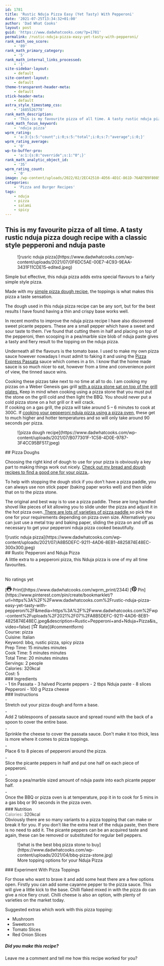 ```yaml
---
id: 1781
title: 'Rustic Nduja Pizza Easy (Yet Tasty) With Pepperoni'
date: '2021-07-25T13:34:32+01:00'
author: 'Dad What Cooks'
layout: post
guid: 'https://www.dadwhatcooks.com/?p=1781'
permalink: /rustic-nduja-pizza-easy-yet-tasty-with-pepperoni/
rank_math_seo_score:
    - '89'
rank_math_primary_category:
    - '5'
rank_math_internal_links_processed:
    - '1'
site-sidebar-layout:
    - default
site-content-layout:
    - default
theme-transparent-header-meta:
    - default
stick-header-meta:
    - default
astra_style_timestamp_css:
    - '1685526778'
rank_math_description:
    - 'This is my favourite pizza of all time. A tasty rustic nduja pizza recipe in a classic style pepperoni and picante pepper topping with an nduja sausage paste'
rank_math_focus_keyword:
    - 'nduja pizza'
wprm_rating:
    - 'a:3:{s:5:"count";i:0;s:5:"total";i:0;s:7:"average";i:0;}'
wprm_rating_average:
    - '0'
wp-to-buffer-pro:
    - 'a:1:{s:8:"override";s:1:"0";}'
rank_math_analytic_object_id:
    - '35'
wprm_rating_count:
    - '0'
image: /wp-content/uploads/2022/02/2EC42510-4D56-4D1C-861D-76AB7B9F8085.jpeg
categories:
    - 'Pizza and Burger Recipes'
tags:
    - nduja
    - pizza
    - salami
    - spicy
---
```


## This is my favourite pizza of all time. A tasty rustic nduja pizza dough recipe with a classic style pepperoni and nduja paste

<div class="wp-block-columns is-layout-flex wp-container-135"><div class="wp-block-column is-layout-flow"><figure class="wp-block-image size-full">![rusric nduja pizza](https://www.dadwhatcooks.com/wp-content/uploads/2021/07/0F6DC5AE-00E7-4C93-9EAA-3431F11CDE15-edited.jpeg)</figure></div><div class="wp-block-column is-layout-flow">Simple but effective, this nduja pizza adds extra special flavours to a fairly simple style pizza.

Made with my [simple pizza dough recipe](https://www.dadwhatcooks.com/simple-pizza-dough/), the toppings is what makes this pizza a taste sensation.

The dough used in this nduja pizza recipe can be any sort, but for the best results I have found having a thin and crispy base works well.

In recent months to improve the nduja pizza recipe I have also discovered sweet picante peppers. These are a small pepper which have a sweet and sour taste to them. I’ve found that cutting them in half and placing on top of the pepperoni, then scooping in a pea/marble size blob of nduja paste gives a tasty and fiery result to the topping on the nduja pizza.

   
Underneath all the flavours is the tomato base. I used to make my own pizza sauce however nowadays I must admit to faking it and using the [Pizza Express Passata](https://amzn.to/3eRpLQc) sauce which comes in a tin. I know that the home made sauce is so much nicer to eat, however from a time and convenience point of view, the tinned sauce wins.

Cooking these pizzas take next to no time at all to do. I am cooking my pizzas on a Weber Genesis gas grill [with a pizza stone sat on top of the grill plates.](https://www.dadwhatcooks.com/best-bbq-pizza-stone/) Keep in mind when cooking using a pizza stone that you must put the stone on the grill cold and then light the BBQ. You should never put a cold pizza stone on a hot grill or it will crack.   
If cooking on a gas grill, the pizza will take around 5 – 6 minutes to cook at 300C. If [cooking your pepperoni nduja pizza using a pizza oven](https://amzn.to/2WiBZet), these get to much higher and hotter temperatures and so will only take around 90 seconds per pizza.

</div></div><div class="wp-block-columns product-box is-layout-flex wp-container-138"><div class="wp-block-column is-vertically-aligned-center is-layout-flow" style="flex-basis:33.33%"><figure class="wp-block-image size-full">![pizza dough recipe](https://www.dadwhatcooks.com/wp-content/uploads/2021/07/B077301F-1C58-4D0E-9787-3F4CC95BF517.jpeg)</figure></div><div class="wp-block-column is-layout-flow" style="flex-basis:66.67%">## Pizza Doughs

Choosing the right kind of dough to use for your pizza is obviously a key part to making things work out nicely. [Check out my bread and dough recipes to find a good one for your pizza.](https://www.dadwhatcooks.com/category/bread-and-dough-recipes/).

To help with stopping the dough stick if you don’t have a pizza paddle, you can always use non stick paper (baking paper works well) and then slide that on to the pizza stone.

The original and best way is to use a pizza paddle. These are long handled shovel like pieces of kit allowing you to slide under the pizza and adjust it in the hot pizza oven.[ There are lots of varieties of pizza paddle ](https://amzn.to/3hYQOuZ)so pick the one for your requirements depending on pizza oven size. Alternatively you can just use a metal tray and baking paper, sliding the pizza on and off as necessary to get your pepperoni nduja pizza cooked beautifully.

</div></div><div class="wprm-recipe-container" data-recipe-id="2344" data-servings="2" id="wprm-recipe-container-2344"><div class="wprm-recipe wprm-recipe-template-dwc"><div class="wprm-recipe-image wprm-block-image-rounded">![rustic nduja pizza](https://www.dadwhatcooks.com/wp-content/uploads/2021/07/A8B5DEFC-9211-4AD6-8EB1-4825874E48EC-300x300.jpeg)</div><div class="wprm-recipe-template-dwc-container"><div class="wprm-recipe-template-dwc-header">## Rustic Pepperoni and Nduja Pizza

<div class="wprm-spacer" style="height: 5px"></div><div class="wprm-recipe-summary wprm-block-text-normal"><span style="display: block;">A little extra to a pepperoni pizza, this Nduja pizza is one of my all time favourites.</span></div><div class="wprm-spacer" style="height: 15px"></div> <style>#wprm-recipe-user-rating-11 .wprm-rating-star.wprm-rating-star-full svg * { fill: #ffffff; }#wprm-recipe-user-rating-11 .wprm-rating-star.wprm-rating-star-33 svg * { fill: url(#wprm-recipe-user-rating-11-33); }#wprm-recipe-user-rating-11 .wprm-rating-star.wprm-rating-star-50 svg * { fill: url(#wprm-recipe-user-rating-11-50); }#wprm-recipe-user-rating-11 .wprm-rating-star.wprm-rating-star-66 svg * { fill: url(#wprm-recipe-user-rating-11-66); }linearGradient#wprm-recipe-user-rating-11-33 stop { stop-color: #ffffff; }linearGradient#wprm-recipe-user-rating-11-50 stop { stop-color: #ffffff; }linearGradient#wprm-recipe-user-rating-11-66 stop { stop-color: #ffffff; }</style><svg height="0" style="display:block;width:0px;height:0px" width="0" xmlns="http://www.w3.org/2000/svg"><defs><lineargradient id="wprm-recipe-user-rating-11-33"><stop offset="0%" stop-opacity="1"></stop><stop offset="33%" stop-opacity="1"></stop><stop offset="33%" stop-opacity="0"></stop><stop offset="100%" stop-opacity="0"></stop></lineargradient></defs><defs><lineargradient id="wprm-recipe-user-rating-11-50"><stop offset="0%" stop-opacity="1"></stop><stop offset="50%" stop-opacity="1"></stop><stop offset="50%" stop-opacity="0"></stop><stop offset="100%" stop-opacity="0"></stop></lineargradient></defs><defs><lineargradient id="wprm-recipe-user-rating-11-66"><stop offset="0%" stop-opacity="1"></stop><stop offset="66%" stop-opacity="1"></stop><stop offset="66%" stop-opacity="0"></stop><stop offset="100%" stop-opacity="0"></stop></lineargradient></defs></svg><div class="wprm-recipe-rating wprm-user-rating wprm-recipe-rating-separate wprm-user-rating-not-voted wprm-user-rating-allowed" data-average="0" data-count="0" data-decimals="2" data-recipe="2344" data-total="0" data-user="0" id="wprm-recipe-user-rating-11"><span aria-label="Rate this recipe 1 out of 5 stars" class="wprm-rating-star wprm-rating-star-1 wprm-rating-star-empty" data-color="#ffffff" data-rating="1" onblur="window.WPRecipeMaker.userRating.leave(this)" onclick="window.WPRecipeMaker.userRating.click(this, event)" onfocus="window.WPRecipeMaker.userRating.enter(this)" onkeypress="window.WPRecipeMaker.userRating.click(this, event)" onmouseenter="window.WPRecipeMaker.userRating.enter(this)" onmouseleave="window.WPRecipeMaker.userRating.leave(this)" role="button" style="font-size: 1em;" tabindex="0"><svg height="16px" viewbox="0 0 24 24" width="16px" x="0px" xmlns="http://www.w3.org/2000/svg" xmlns:xlink="http://www.w3.org/1999/xlink" y="0px"><g transform="translate(0, 0)"><polygon fill="none" points="12,2.6 15,9 21.4,9 16.7,13.9 18.6,21.4 12,17.6 5.4,21.4 7.3,13.9 2.6,9 9,9 " stroke="#ffffff" stroke-linecap="square" stroke-linejoin="miter" stroke-miterlimit="10" stroke-width="2"></polygon></g></svg></span><span aria-label="Rate this recipe 2 out of 5 stars" class="wprm-rating-star wprm-rating-star-2 wprm-rating-star-empty" data-color="#ffffff" data-rating="2" onblur="window.WPRecipeMaker.userRating.leave(this)" onclick="window.WPRecipeMaker.userRating.click(this, event)" onfocus="window.WPRecipeMaker.userRating.enter(this)" onkeypress="window.WPRecipeMaker.userRating.click(this, event)" onmouseenter="window.WPRecipeMaker.userRating.enter(this)" onmouseleave="window.WPRecipeMaker.userRating.leave(this)" role="button" style="font-size: 1em;" tabindex="0"><svg height="16px" viewbox="0 0 24 24" width="16px" x="0px" xmlns="http://www.w3.org/2000/svg" xmlns:xlink="http://www.w3.org/1999/xlink" y="0px"><g transform="translate(0, 0)"><polygon fill="none" points="12,2.6 15,9 21.4,9 16.7,13.9 18.6,21.4 12,17.6 5.4,21.4 7.3,13.9 2.6,9 9,9 " stroke="#ffffff" stroke-linecap="square" stroke-linejoin="miter" stroke-miterlimit="10" stroke-width="2"></polygon></g></svg></span><span aria-label="Rate this recipe 3 out of 5 stars" class="wprm-rating-star wprm-rating-star-3 wprm-rating-star-empty" data-color="#ffffff" data-rating="3" onblur="window.WPRecipeMaker.userRating.leave(this)" onclick="window.WPRecipeMaker.userRating.click(this, event)" onfocus="window.WPRecipeMaker.userRating.enter(this)" onkeypress="window.WPRecipeMaker.userRating.click(this, event)" onmouseenter="window.WPRecipeMaker.userRating.enter(this)" onmouseleave="window.WPRecipeMaker.userRating.leave(this)" role="button" style="font-size: 1em;" tabindex="0"><svg height="16px" viewbox="0 0 24 24" width="16px" x="0px" xmlns="http://www.w3.org/2000/svg" xmlns:xlink="http://www.w3.org/1999/xlink" y="0px"><g transform="translate(0, 0)"><polygon fill="none" points="12,2.6 15,9 21.4,9 16.7,13.9 18.6,21.4 12,17.6 5.4,21.4 7.3,13.9 2.6,9 9,9 " stroke="#ffffff" stroke-linecap="square" stroke-linejoin="miter" stroke-miterlimit="10" stroke-width="2"></polygon></g></svg></span><span aria-label="Rate this recipe 4 out of 5 stars" class="wprm-rating-star wprm-rating-star-4 wprm-rating-star-empty" data-color="#ffffff" data-rating="4" onblur="window.WPRecipeMaker.userRating.leave(this)" onclick="window.WPRecipeMaker.userRating.click(this, event)" onfocus="window.WPRecipeMaker.userRating.enter(this)" onkeypress="window.WPRecipeMaker.userRating.click(this, event)" onmouseenter="window.WPRecipeMaker.userRating.enter(this)" onmouseleave="window.WPRecipeMaker.userRating.leave(this)" role="button" style="font-size: 1em;" tabindex="0"><svg height="16px" viewbox="0 0 24 24" width="16px" x="0px" xmlns="http://www.w3.org/2000/svg" xmlns:xlink="http://www.w3.org/1999/xlink" y="0px"><g transform="translate(0, 0)"><polygon fill="none" points="12,2.6 15,9 21.4,9 16.7,13.9 18.6,21.4 12,17.6 5.4,21.4 7.3,13.9 2.6,9 9,9 " stroke="#ffffff" stroke-linecap="square" stroke-linejoin="miter" stroke-miterlimit="10" stroke-width="2"></polygon></g></svg></span><span aria-label="Rate this recipe 5 out of 5 stars" class="wprm-rating-star wprm-rating-star-5 wprm-rating-star-empty" data-color="#ffffff" data-rating="5" onblur="window.WPRecipeMaker.userRating.leave(this)" onclick="window.WPRecipeMaker.userRating.click(this, event)" onfocus="window.WPRecipeMaker.userRating.enter(this)" onkeypress="window.WPRecipeMaker.userRating.click(this, event)" onmouseenter="window.WPRecipeMaker.userRating.enter(this)" onmouseleave="window.WPRecipeMaker.userRating.leave(this)" role="button" style="font-size: 1em;" tabindex="0"><svg height="16px" viewbox="0 0 24 24" width="16px" x="0px" xmlns="http://www.w3.org/2000/svg" xmlns:xlink="http://www.w3.org/1999/xlink" y="0px"><g transform="translate(0, 0)"><polygon fill="none" points="12,2.6 15,9 21.4,9 16.7,13.9 18.6,21.4 12,17.6 5.4,21.4 7.3,13.9 2.6,9 9,9 " stroke="#ffffff" stroke-linecap="square" stroke-linejoin="miter" stroke-miterlimit="10" stroke-width="2"></polygon></g></svg></span><div class="wprm-recipe-rating-details wprm-block-text-normal">No ratings yet</div></div><div class="wprm-spacer" style="height: 15px"></div> [<span class="wprm-recipe-icon wprm-recipe-print-icon"><svg height="16px" viewbox="0 0 24 24" width="16px" x="0px" xmlns="http://www.w3.org/2000/svg" xmlns:xlink="http://www.w3.org/1999/xlink" y="0px"><g><path d="M19,5.09V1c0-0.552-0.448-1-1-1H6C5.448,0,5,0.448,5,1v4.09C2.167,5.569,0,8.033,0,11v7c0,0.552,0.448,1,1,1h4v4c0,0.552,0.448,1,1,1h12c0.552,0,1-0.448,1-1v-4h4c0.552,0,1-0.448,1-1v-7C24,8.033,21.833,5.569,19,5.09z M7,2h10v3H7V2z M17,22H7v-9h10V22z M18,10c-0.552,0-1-0.448-1-1c0-0.552,0.448-1,1-1s1,0.448,1,1C19,9.552,18.552,10,18,10z" fill="#333333"></path></g></svg></span> Print](https://www.dadwhatcooks.com/wprm_print/2344) [<span class="wprm-recipe-icon wprm-recipe-pin-icon"><svg height="16" viewbox="0 0 24 24" width="16" xmlns="http://www.w3.org/2000/svg"><g class="nc-icon-wrapper" fill="#333333"><path d="M12,0C5.4,0,0,5.4,0,12c0,5.1,3.2,9.4,7.6,11.2c-0.1-0.9-0.2-2.4,0-3.4c0.2-0.9,1.4-6,1.4-6S8.7,13,8.7,12 c0-1.7,1-2.9,2.2-2.9c1,0,1.5,0.8,1.5,1.7c0,1-0.7,2.6-1,4c-0.3,1.2,0.6,2.2,1.8,2.2c2.1,0,3.8-2.2,3.8-5.5c0-2.9-2.1-4.9-5-4.9 c-3.4,0-5.4,2.6-5.4,5.2c0,1,0.4,2.1,0.9,2.7c0.1,0.1,0.1,0.2,0.1,0.3c-0.1,0.4-0.3,1.2-0.3,1.4c-0.1,0.2-0.2,0.3-0.4,0.2 c-1.5-0.7-2.4-2.9-2.4-4.6c0-3.8,2.8-7.3,7.9-7.3c4.2,0,7.4,3,7.4,6.9c0,4.1-2.6,7.5-6.2,7.5c-1.2,0-2.4-0.6-2.8-1.4 c0,0-0.6,2.3-0.7,2.9c-0.3,1-1,2.3-1.5,3.1C9.6,23.8,10.8,24,12,24c6.6,0,12-5.4,12-12C24,5.4,18.6,0,12,0z" fill="#333333"></path></g></svg></span> Pin](https://www.pinterest.com/pin/create/bookmarklet/?url=https%3A%2F%2Fwww.dadwhatcooks.com%2Frustic-nduja-pizza-easy-yet-tasty-with-pepperoni%2F&media=https%3A%2F%2Fwww.dadwhatcooks.com%2Fwp-content%2Fuploads%2F2021%2F07%2FA8B5DEFC-9211-4AD6-8EB1-4825874E48EC.jpeg&description=Rustic+Pepperoni+and+Nduja+Pizza&is_video=false) [<span class="wprm-recipe-icon wprm-recipe-jump-to-comments-icon"><svg height="16px" viewbox="0 0 24 24" width="16px" x="0px" xmlns="http://www.w3.org/2000/svg" xmlns:xlink="http://www.w3.org/1999/xlink" y="0px"><g transform="translate(0, 0)"><polygon fill="none" points="12,2.6 15,9 21.4,9 16.7,13.9 18.6,21.4 12,17.6 5.4,21.4 7.3,13.9 2.6,9 9,9 " stroke="#333333" stroke-linecap="square" stroke-linejoin="miter" stroke-miterlimit="10" stroke-width="2"></polygon></g></svg></span> Rate](#commentform)<div class="wprm-spacer"></div><div class="wprm-recipe-meta-container wprm-recipe-tags-container wprm-recipe-details-container wprm-recipe-details-container-inline wprm-block-text-normal" style=""><div class="wprm-recipe-block-container wprm-recipe-block-container-inline wprm-block-text-normal wprm-recipe-tag-container wprm-recipe-course-container" style=""><span class="wprm-recipe-details-label wprm-block-text-faded wprm-recipe-tag-label wprm-recipe-course-label">Course: </span><span class="wprm-recipe-course wprm-block-text-normal">pizza</span></div><div class="wprm-recipe-block-container wprm-recipe-block-container-inline wprm-block-text-normal wprm-recipe-tag-container wprm-recipe-cuisine-container" style=""><span class="wprm-recipe-details-label wprm-block-text-faded wprm-recipe-tag-label wprm-recipe-cuisine-label">Cuisine: </span><span class="wprm-recipe-cuisine wprm-block-text-normal">Italian</span></div><div class="wprm-recipe-block-container wprm-recipe-block-container-inline wprm-block-text-normal wprm-recipe-tag-container wprm-recipe-keyword-container" style=""><span class="wprm-recipe-details-label wprm-block-text-faded wprm-recipe-tag-label wprm-recipe-keyword-label">Keyword: </span><span class="wprm-recipe-keyword wprm-block-text-normal">bbq, rustic pizza, spicy pizza</span></div></div><div class="wprm-recipe-meta-container wprm-recipe-times-container wprm-recipe-details-container wprm-recipe-details-container-inline wprm-block-text-normal" style=""><div class="wprm-recipe-block-container wprm-recipe-block-container-inline wprm-block-text-normal wprm-recipe-time-container wprm-recipe-prep-time-container" style=""><span class="wprm-recipe-details-label wprm-block-text-faded wprm-recipe-time-label wprm-recipe-prep-time-label">Prep Time: </span><span class="wprm-recipe-time wprm-block-text-normal"><span class="wprm-recipe-details wprm-recipe-details-minutes wprm-recipe-prep_time wprm-recipe-prep_time-minutes">15<span class="sr-only screen-reader-text wprm-screen-reader-text"> minutes</span></span> <span aria-hidden="true" class="wprm-recipe-details-unit wprm-recipe-details-minutes wprm-recipe-prep_time-unit wprm-recipe-prep_timeunit-minutes">minutes</span></span></div><div class="wprm-recipe-block-container wprm-recipe-block-container-inline wprm-block-text-normal wprm-recipe-time-container wprm-recipe-cook-time-container" style=""><span class="wprm-recipe-details-label wprm-block-text-faded wprm-recipe-time-label wprm-recipe-cook-time-label">Cook Time: </span><span class="wprm-recipe-time wprm-block-text-normal"><span class="wprm-recipe-details wprm-recipe-details-minutes wprm-recipe-cook_time wprm-recipe-cook_time-minutes">5<span class="sr-only screen-reader-text wprm-screen-reader-text"> minutes</span></span> <span aria-hidden="true" class="wprm-recipe-details-unit wprm-recipe-details-minutes wprm-recipe-cook_time-unit wprm-recipe-cook_timeunit-minutes">minutes</span></span></div><div class="wprm-recipe-block-container wprm-recipe-block-container-inline wprm-block-text-normal wprm-recipe-time-container wprm-recipe-total-time-container" style=""><span class="wprm-recipe-details-label wprm-block-text-faded wprm-recipe-time-label wprm-recipe-total-time-label">Total Time: </span><span class="wprm-recipe-time wprm-block-text-normal"><span class="wprm-recipe-details wprm-recipe-details-minutes wprm-recipe-total_time wprm-recipe-total_time-minutes">20<span class="sr-only screen-reader-text wprm-screen-reader-text"> minutes</span></span> <span aria-hidden="true" class="wprm-recipe-details-unit wprm-recipe-details-minutes wprm-recipe-total_time-unit wprm-recipe-total_timeunit-minutes">minutes</span></span></div></div><div class="wprm-recipe-block-container wprm-recipe-block-container-inline wprm-block-text-normal wprm-recipe-servings-container" style=""><span class="wprm-recipe-details-label wprm-block-text-faded wprm-recipe-servings-label">Servings: </span><span class="wprm-recipe-servings-with-unit"><span aria-label="Adjust recipe servings" class="wprm-recipe-servings wprm-recipe-details wprm-recipe-servings-2344 wprm-recipe-servings-adjustable-tooltip wprm-block-text-normal" data-initial-servings="" data-recipe="2344">2</span> <span class="wprm-recipe-servings-unit wprm-recipe-details-unit wprm-block-text-normal">people</span></span></div><div class="wprm-recipe-block-container wprm-recipe-block-container-inline wprm-block-text-normal wprm-recipe-nutrition-container wprm-recipe-calories-container" style=""><span class="wprm-recipe-details-label wprm-block-text-faded wprm-recipe-nutrition-label wprm-recipe-calories-label">Calories: </span><span class="wprm-recipe-nutrition-with-unit"><span class="wprm-recipe-details wprm-recipe-nutrition wprm-recipe-calories wprm-block-text-normal">320</span><span class="wprm-recipe-details-unit wprm-recipe-nutrition-unit wprm-recipe-calories-unit wprm-block-text-normal">kcal</span></span></div><div class="wprm-recipe-block-container wprm-recipe-block-container-inline wprm-block-text-normal wprm-recipe-cost-container" style=""><span class="wprm-recipe-details-label wprm-block-text-faded wprm-recipe-cost-label">Cost: </span><span class="wprm-recipe-details wprm-recipe-cost wprm-block-text-normal">5</span></div> </div><div class="wprm-recipe-ingredients-container wprm-recipe-ingredients-no-images wprm-recipe-2344-ingredients-container wprm-block-text-normal wprm-ingredient-style-regular wprm-recipe-images-before" data-recipe="2344" data-servings="2">### Ingredients

<div class="wprm-recipe-ingredient-group">- <span class="wprm-recipe-ingredient-amount">1</span> <span class="wprm-recipe-ingredient-unit">tin</span> <span class="wprm-recipe-ingredient-name">Passata</span>
- <span class="wprm-recipe-ingredient-amount">3</span> <span class="wprm-recipe-ingredient-unit">halved</span> <span class="wprm-recipe-ingredient-name">Picante peppers</span>
- <span class="wprm-recipe-ingredient-amount">2</span> <span class="wprm-recipe-ingredient-unit">tbps</span> <span class="wprm-recipe-ingredient-name">Nduja paste</span>
- <span class="wprm-recipe-ingredient-amount">8</span> <span class="wprm-recipe-ingredient-unit">slices</span> <span class="wprm-recipe-ingredient-name">Pepperoni</span>
- <span class="wprm-recipe-ingredient-amount">100</span> <span class="wprm-recipe-ingredient-unit">g</span> <span class="wprm-recipe-ingredient-name">Pizza cheese</span>

</div></div><div class="wprm-recipe-instructions-container wprm-recipe-2344-instructions-container wprm-block-text-normal" data-recipe="2344">### Instructions

<div class="wprm-recipe-instruction-group">- <div class="wprm-recipe-instruction-text" style="margin-bottom: 5px"><span style="display: block;">Stretch out your pizza dough and form a base.</span></div>
- <div class="wprm-recipe-instruction-text" style="margin-bottom: 5px"><span style="display: block;">Add 2 tablespoons of passata sauce and spread round with the back of a spoon to cover the entire base.</span></div>
- <div class="wprm-recipe-instruction-text" style="margin-bottom: 5px"><span style="display: block;">Sprinkle the cheese to cover the passata sauce. Don't make it too thick, less is more where it comes to pizza toppings.</span></div>
- <div class="wprm-recipe-instruction-text" style="margin-bottom: 5px"><span style="display: block;">Place 6 to 8 pieces of pepperoni around the pizza.</span></div>
- <div class="wprm-recipe-instruction-text" style="margin-bottom: 5px"><span style="display: block;">Slice the picante peppers in half and put one half on each piece of pepperoni.</span></div>
- <div class="wprm-recipe-instruction-text" style="margin-bottom: 5px"><span style="display: block;">Scoop a pea/marble sized amount of nduja paste into each picante pepper half.</span></div>
- <div class="wprm-recipe-instruction-text" style="margin-bottom: 5px"><span style="display: block;">Once the BBQ or pizza oven is at temperature, pop it in to cook for 5 mins in a gas bbq or 90 seconds in the pizza oven.</span></div>

</div></div>### Nutrition

<div class="wprm-nutrition-label-container wprm-nutrition-label-container-simple wprm-block-text-normal" style="text-align: left;"><span class="wprm-nutrition-label-text-nutrition-container wprm-nutrition-label-text-nutrition-container-calories"><span class="wprm-nutrition-label-text-nutrition-label  wprm-block-text-normal" style="color: #777777">Calories: </span><span class="wprm-nutrition-label-text-nutrition-value" style="color: #333333">320</span><span class="wprm-nutrition-label-text-nutrition-unit" style="color: #333333">kcal</span></span></div></div></div></div>Obviously there are so many variants to a pizza topping that can make or break it for you. If you don’t like the extra heat of the nduja paste, then there is no need to add it. The picante peppers can be an acquired taste and again, these can be removed or substituted for regular bell peppers.

<div class="wp-block-image"><figure class="aligncenter size-full">![what is the best bbq pizza stone to buy](https://www.dadwhatcooks.com/wp-content/uploads/2021/04/bbq-pizza-stone.jpg)<figcaption>More topping options for your Nduja Pizza</figcaption></figure></div>### Experiment With Pizza Toppings

For those who want to brave it and add some heat there are a few options open. Firstly you can add some cayanne pepper to the pizza sauce. This will give a little kick to the base. Chilli flaked mixed in with the pizza do can give a nice fiery crust. Chilli cheese is also an option, with plenty of varieties on the market today.

Suggested extras which work with this pizza topping:

- Mushroom
- Sweetcorn
- Tomato Slices
- Red Onion Slices

##### Did you make this recipe?

Leave me a comment and tell me how this recipe worked for you?